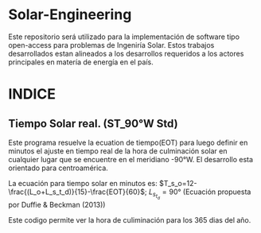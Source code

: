 # Solar-Engineering
Este repositorio será utilizado para la implementación de software tipo open-access para problemas de Ingeniría Solar. Estos trabajos desarrollados estan alineados a los desarrollos requeridos a los actores principales en matería de energía en el país. 

# INDICE
## Tiempo Solar real. (ST_90°W Std)
Este programa resuelve la ecuation de tiempo(EOT) para luego definir en minutos el ajuste en tiempo real de la hora de culminación solar en cualquier lugar que se encuentre en el meridiano -90°W. El desarrollo esta orientado para centroamérica. 

La ecuación para tiempo solar en minutos es: 
$T_s_o=12-\frac{(L_o+L_s_t_d)}{15}-\frac{EOT}{60}$; $L_s_t_d=90°$  (Ecuación propuesta por Duffie & Beckman (2013))

Este codigo permite ver la hora de culiminación para los 365 dias del año.

